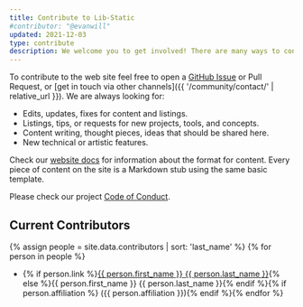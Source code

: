 ```yaml
---
title: Contribute to Lib-Static
#contributor: "@evanwill"
updated: 2021-12-03
type: contribute
description: We welcome you to get involved! There are many ways to contribute to Lib-Static, from writing content to listing your Model to simply sharing out the site.
---
```


To contribute to the web site feel free to open a [GitHub Issue](https://github.com/lib-static/lib-static.github.io/issues) or Pull Request, or [get in touch via other channels]({{ '/community/contact/' | relative_url }}).
We are always looking for:

- Edits, updates, fixes for content and listings.
- Listings, tips, or requests for new projects, tools, and concepts.
- Content writing, thought pieces, ideas that should be shared here.
- New technical or artistic features.

Check our [website docs](docs/lib-static-website.md) for information about the format for content. Every piece of content on the site is a Markdown stub using the same basic template.

Please check our project [Code of Conduct](CODE_OF_CONDUCT.md).

## Current Contributors

{% assign people = site.data.contributors | sort: 'last_name' %}
{% for person in people %}
- {% if person.link %}<a href="{{ person.link }}" target="_blank" rel="noopener">{{ person.first_name }} {{ person.last_name }}</a>{% else %}{{ person.first_name }} {{ person.last_name }}{% endif %}{% if person.affiliation %} ({{ person.affiliation }}){% endif %}{% endfor %}
